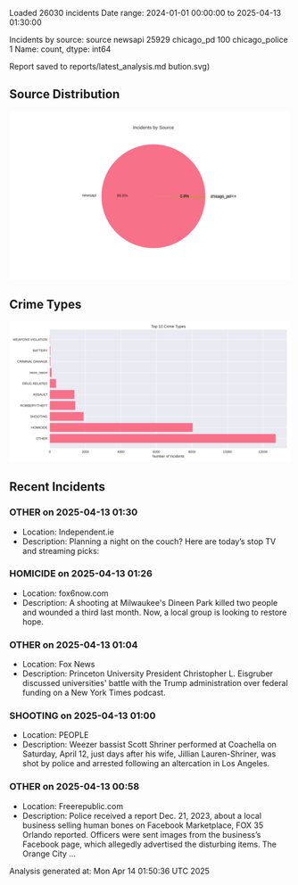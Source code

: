
Loaded 26030 incidents
Date range: 2024-01-01 00:00:00 to 2025-04-13 01:30:00

Incidents by source:
source
newsapi           25929
chicago_pd          100
chicago_police        1
Name: count, dtype: int64

Report saved to reports/latest_analysis.md
bution.svg)

## Source Distribution
![Source Distribution](images/source_distribution.svg)

## Crime Types
![Crime Types](images/crime_types.svg)

## Recent Incidents

### OTHER on 2025-04-13 01:30
- Location: Independent.ie
- Description: Planning a night on the couch? Here are today’s stop TV and streaming picks:


### HOMICIDE on 2025-04-13 01:26
- Location: fox6now.com
- Description: A shooting at Milwaukee's Dineen Park killed two people and wounded a third last month. Now, a local group is looking to restore hope.


### OTHER on 2025-04-13 01:04
- Location: Fox News
- Description: Princeton University President Christopher L. Eisgruber discussed universities' battle with the Trump administration over federal funding on a New York Times podcast.


### SHOOTING on 2025-04-13 01:00
- Location: PEOPLE
- Description: Weezer bassist Scott Shriner performed at Coachella on Saturday, April 12, just days after his wife, Jillian Lauren-Shriner, was shot by police and arrested following an altercation in Los Angeles.


### OTHER on 2025-04-13 00:58
- Location: Freerepublic.com
- Description: Police received a report Dec. 21, 2023, about a local business selling human bones on Facebook Marketplace, FOX 35 Orlando reported. Officers were sent images from the business’s Facebook page, which allegedly advertised the disturbing items. The Orange City …

Analysis generated at: Mon Apr 14 01:50:36 UTC 2025
